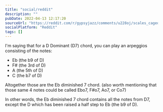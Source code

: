 ```yaml
---
title: "social/reddit"
description: ""
pubDate: 2022-04-13 12:17:20
sourceUrl: "https://reddit.com/r/gypsyjazz/comments/u228oj/scales_caged_system_help/i4lhvmc/"
socialPlatform: "Reddit"
tags: []
---
```


I'm saying that for a D Dominant (D7) chord, you can play an arpeggios consisting of the notes:

* Eb (the b9 of D)
* F# (the 3rd of D)
* A (the 5th of D)
* C (the b7 of D)

Altogether those are the Eb diminished 7 chord. (also worth mentioning that those same 4 notes could be called Ebo7, F#o7, Ao7, or Co7)

In other words, the Eb diminished 7 chord contains all the notes from D7, except the D which has been raised a half step to Eb (the b9 of D).
